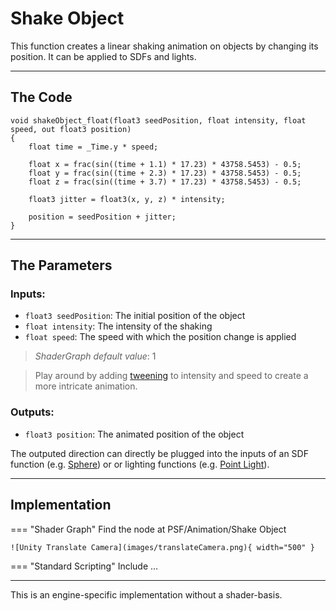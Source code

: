 # Shake Object

This function creates a linear shaking animation on objects by changing its position. It can be applied to SDFs and lights.

---

## The Code

``` hlsl
void shakeObject_float(float3 seedPosition, float intensity, float speed, out float3 position)
{
    float time = _Time.y * speed;

    float x = frac(sin((time + 1.1) * 17.23) * 43758.5453) - 0.5;
    float y = frac(sin((time + 2.3) * 17.23) * 43758.5453) - 0.5;
    float z = frac(sin((time + 3.7) * 17.23) * 43758.5453) - 0.5;

    float3 jitter = float3(x, y, z) * intensity;

    position = seedPosition + jitter;
}
```

---

## The Parameters

### Inputs:
- ```float3 seedPosition```: The initial position of the object
- ```float intensity```: The intensity of the shaking
- ```float speed```: The speed with which the position change is applied
> *ShaderGraph default value*: 1

> Play around by adding [tweening](unity/cameraMatrix.md) to intensity and speed to create a more intricate animation.


### Outputs:
- ```float3 position```: The animated position of the object 

The outputed direction can directly be plugged into the inputs of an SDF function (e.g. [Sphere](unity/cameraMatrix.md)) or  or lighting functions (e.g. [Point Light](unity/cameraMatrix.md)).

---

## Implementation

=== "Shader Graph"
    Find the node at PSF/Animation/Shake Object

    ![Unity Translate Camera](images/translateCamera.png){ width="500" }

=== "Standard Scripting"
    Include ...

---

This is an engine-specific implementation without a shader-basis.